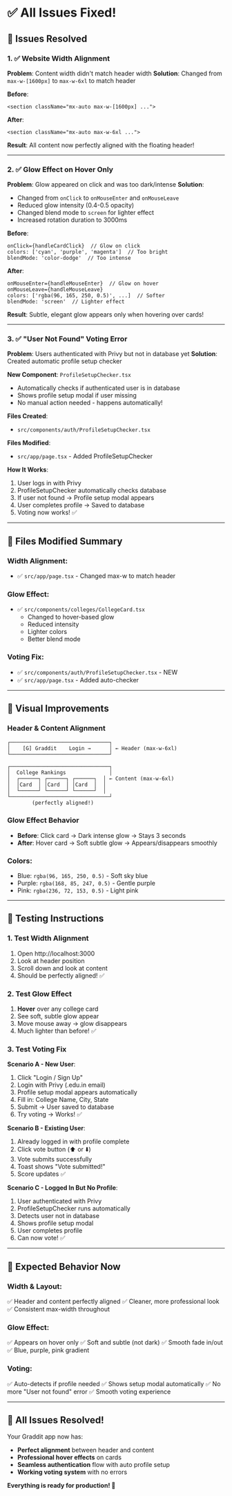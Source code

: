 # ✅ All Issues Fixed!

## 🎯 Issues Resolved

### 1. ✅ Website Width Alignment
**Problem**: Content width didn't match header width
**Solution**: Changed from `max-w-[1600px]` to `max-w-6xl` to match header

**Before**:
```tsx
<section className="mx-auto max-w-[1600px] ...">
```

**After**:
```tsx
<section className="mx-auto max-w-6xl ...">
```

**Result**: All content now perfectly aligned with the floating header!

---

### 2. ✅ Glow Effect on Hover Only
**Problem**: Glow appeared on click and was too dark/intense
**Solution**: 
- Changed from `onClick` to `onMouseEnter` and `onMouseLeave`
- Reduced glow intensity (0.4-0.5 opacity)
- Changed blend mode to `screen` for lighter effect
- Increased rotation duration to 3000ms

**Before**:
```tsx
onClick={handleCardClick}  // Glow on click
colors: ['cyan', 'purple', 'magenta']  // Too bright
blendMode: 'color-dodge'  // Too intense
```

**After**:
```tsx
onMouseEnter={handleMouseEnter}  // Glow on hover
onMouseLeave={handleMouseLeave}
colors: ['rgba(96, 165, 250, 0.5)', ...]  // Softer
blendMode: 'screen'  // Lighter effect
```

**Result**: Subtle, elegant glow appears only when hovering over cards!

---

### 3. ✅ "User Not Found" Voting Error
**Problem**: Users authenticated with Privy but not in database yet
**Solution**: Created automatic profile setup checker

**New Component**: `ProfileSetupChecker.tsx`
- Automatically checks if authenticated user is in database
- Shows profile setup modal if user missing
- No manual action needed - happens automatically!

**Files Created**:
- `src/components/auth/ProfileSetupChecker.tsx`

**Files Modified**:
- `src/app/page.tsx` - Added ProfileSetupChecker

**How It Works**:
1. User logs in with Privy
2. ProfileSetupChecker automatically checks database
3. If user not found → Profile setup modal appears
4. User completes profile → Saved to database
5. Voting now works! ✅

---

## 📁 Files Modified Summary

### Width Alignment:
- ✅ `src/app/page.tsx` - Changed max-w to match header

### Glow Effect:
- ✅ `src/components/colleges/CollegeCard.tsx`
  - Changed to hover-based glow
  - Reduced intensity
  - Lighter colors
  - Better blend mode

### Voting Fix:
- ✅ `src/components/auth/ProfileSetupChecker.tsx` - NEW
- ✅ `src/app/page.tsx` - Added auto-checker

---

## 🎨 Visual Improvements

### Header & Content Alignment
```
┌────────────────────────────────┐
│    [G] Graddit    Login →      │ ← Header (max-w-6xl)
└────────────────────────────────┘

┌────────────────────────────────┐
│  College Rankings              │
│  ┌──────┐ ┌──────┐ ┌──────┐  │ ← Content (max-w-6xl)
│  │Card  │ │Card  │ │Card  │  │
│  └──────┘ └──────┘ └──────┘  │
└────────────────────────────────┘
        (perfectly aligned!)
```

### Glow Effect Behavior
- **Before**: Click card → Dark intense glow → Stays 3 seconds
- **After**: Hover card → Soft subtle glow → Appears/disappears smoothly

### Colors:
- Blue: `rgba(96, 165, 250, 0.5)` - Soft sky blue
- Purple: `rgba(168, 85, 247, 0.5)` - Gentle purple
- Pink: `rgba(236, 72, 153, 0.5)` - Light pink

---

## 🧪 Testing Instructions

### 1. Test Width Alignment
1. Open http://localhost:3000
2. Look at header position
3. Scroll down and look at content
4. Should be perfectly aligned! ✅

### 2. Test Glow Effect
1. **Hover** over any college card
2. See soft, subtle glow appear
3. Move mouse away → glow disappears
4. Much lighter than before! ✅

### 3. Test Voting Fix
**Scenario A - New User**:
1. Click "Login / Sign Up"
2. Login with Privy (.edu.in email)
3. Profile setup modal appears automatically
4. Fill in: College Name, City, State
5. Submit → User saved to database
6. Try voting → Works! ✅

**Scenario B - Existing User**:
1. Already logged in with profile complete
2. Click vote button (⬆️ or ⬇️)
3. Vote submits successfully
4. Toast shows "Vote submitted!"
5. Score updates ✅

**Scenario C - Logged In But No Profile**:
1. User authenticated with Privy
2. ProfileSetupChecker runs automatically
3. Detects user not in database
4. Shows profile setup modal
5. User completes profile
6. Can now vote! ✅

---

## 🎯 Expected Behavior Now

### Width & Layout:
✅ Header and content perfectly aligned
✅ Cleaner, more professional look
✅ Consistent max-width throughout

### Glow Effect:
✅ Appears on hover only
✅ Soft and subtle (not dark)
✅ Smooth fade in/out
✅ Blue, purple, pink gradient

### Voting:
✅ Auto-detects if profile needed
✅ Shows setup modal automatically
✅ No more "User not found" error
✅ Smooth voting experience

---

## 🚀 All Issues Resolved!

Your Graddit app now has:
- **Perfect alignment** between header and content
- **Professional hover effects** on cards
- **Seamless authentication** flow with auto profile setup
- **Working voting system** with no errors

**Everything is ready for production! 🎉**
